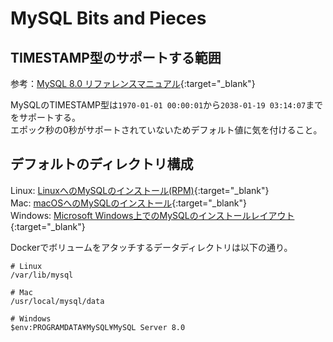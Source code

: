 # MySQL Bits and Pieces

## TIMESTAMP型のサポートする範囲
参考：[MySQL 8.0 リファレンスマニュアル](https://dev.mysql.com/doc/refman/8.0/ja/datetime.html){:target="_blank"}

MySQLのTIMESTAMP型は`1970-01-01 00:00:01`から`2038-01-19 03:14:07`までをサポートする。  
エポック秒の0秒がサポートされていないためデフォルト値に気を付けること。

## デフォルトのディレクトリ構成
Linux: [LinuxへのMySQLのインストール(RPM)](https://dev.mysql.com/doc/refman/8.0/ja/linux-installation-rpm.html){:target="_blank"}  
Mac: [macOSへのMySQLのインストール](https://dev.mysql.com/doc/refman/8.0/ja/macos-installation-pkg.html){:target="_blank"}  
Windows: [Microsoft Windows上でのMySQLのインストールレイアウト](https://dev.mysql.com/doc/refman/8.0/ja/windows-installation-layout.html){:target="_blank"}

Dockerでボリュームをアタッチするデータディレクトリは以下の通り。
```
# Linux
/var/lib/mysql

# Mac
/usr/local/mysql/data

# Windows
$env:PROGRAMDATA¥MySQL¥MySQL Server 8.0
```
